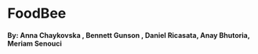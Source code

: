 # FoodBee
#### By: Anna Chaykovska , Bennett Gunson , Daniel Ricasata, Anay Bhutoria, Meriam Senouci
